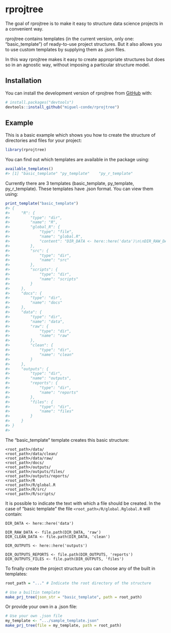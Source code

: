 
<!-- README.md is generated from README.Rmd. Please edit that file -->

# rprojtree

<!-- badges: start -->
<!-- badges: end -->

The goal of rprojtree is to make it easy to structure data science
projects in a convenient way.

rprojtree contains templates (in the current version, only one:
“basic_template”) of ready-to-use project structures. But it also allows
you to use custom templates by supplying them as .json files.

In this way rprojtree makes it easy to create appropriate structures but
does so in an agnostic way, without imposing a particular structure
model.

## Installation

You can install the development version of rprojtree from
[GitHub](https://github.com/) with:

``` r
# install.packages("devtools")
devtools::install_github("miguel-conde/rprojtree")
```

## Example

This is a basic example which shows you how to create the structure of
directories and files for your project:

``` r
library(rprojtree)
```

You can find out which templates are available in the package using:

``` r
available_templates()
#> [1] "basic_template" "py_template"    "py_r_template"
```

Currently there are 3 templates (basic_template, py_template,
py_r\_template). These templates have .json format. You can view them
using:

``` r
print_template("basic_template")
#> {
#>     "R": {
#>         "type": "dir",
#>         "name": "R",
#>         "global_R": {
#>             "type": "file",
#>             "name": "global.R",
#>             "content": "DIR_DATA <- here::here('data')\n\nDIR_RAW_DATA <- file.path(DIR_DATA, 'raw')\nDIR_CLEAN_DATA <- file.path(DIR_DATA, 'clean')\n\nDIR_OUTPUTS <- here::here('outputs')\n\nDIR_OUTPUTS_REPORTS <- file.path(DIR_OUTPUTS, 'reports')\nDIR_OUTPUTS_FILES <- file.path(DIR_OUTPUTS, 'files')"
#>         },
#>         "src": {
#>             "type": "dir",
#>             "name": "src"
#>         },
#>         "scripts": {
#>             "type": "dir",
#>             "name": "scripts"
#>         }
#>     },
#>     "docs": {
#>         "type": "dir",
#>         "name": "docs"
#>     },
#>     "data": {
#>         "type": "dir",
#>         "name": "data",
#>         "raw": {
#>             "type": "dir",
#>             "name": "raw"
#>         },
#>         "clean": {
#>             "type": "dir",
#>             "name": "clean"
#>         }
#>     },
#>     "outputs": {
#>         "type": "dir",
#>         "name": "outputs",
#>         "reports": {
#>             "type": "dir",
#>             "name": "reports"
#>         },
#>         "files": {
#>             "type": "dir",
#>             "name": "files"
#>         }
#>     }
#> }
#> 
```

The “basic_template” template creates this basic structure:

    <root_path>/data/
    <root_path>/data/clean/
    <root_path>/data/raw/
    <root_path>/docs/
    <root_path>/outputs/
    <root_path>/outputs/files/
    <root_path>/outputs/reports/
    <root_path>/R
    <root_path>/R/global.R
    <root_path>/R/src/
    <root_path>/R/scripts/

It is possible to indicate the text with which a file should be created.
In the case of “basic template” the file
`<root_path>/R/global.Rglobal.R` will contain:

    DIR_DATA <- here::here('data')

    DIR_RAW_DATA <- file.path(DIR_DATA, 'raw')
    DIR_CLEAN_DATA <- file.path(DIR_DATA, 'clean')

    DIR_OUTPUTS <- here::here('outputs')

    DIR_OUTPUTS_REPORTS <- file.path(DIR_OUTPUTS, 'reports')
    DIR_OUTPUTS_FILES <- file.path(DIR_OUTPUTS, 'files')

To finally create the project structure you can choose any of the built
in templates:

``` r
root_path = "..." # Indicate the root directory of the structure

# Use a builtin template
make_prj_tree(json_str = "basic_template", path = root_path)
```

Or provide your own in a .json file:

``` r
# Use your own .json file
my_template <- ".../sample_template.json" 
make_prj_tree(file = my_template, path = root_path)
```

